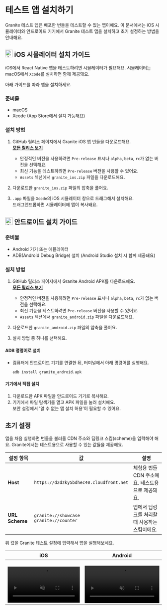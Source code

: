 # 테스트 앱 설치하기

Granite 테스트 앱은 배포한 번들을 테스트할 수 있는 앱이에요. 이 문서에서는 iOS 시뮬레이터와 안드로이드 기기에서 Granite 테스트 앱을 설치하고 초기 설정하는 방법을 안내해요.

## <span style="display:inline-flex; align-items:center; gap:5px;"><img src="/icons/apple.svg" alt="Apple iOS" width="24" height="24" style="margin-top:-4px"> iOS 시뮬레이터 설치 가이드 </span>

iOS에서 React Native 앱을 테스트하려면 시뮬레이터가 필요해요. 시뮬레이터는 macOS에서 `Xcode`를 설치하면 함께 제공돼요.

아래 가이드를 따라 앱을 설치하세요.

### 준비물

- macOS
- Xcode (App Store에서 설치 가능해요)

### 설치 방법

1. GitHub 릴리스 페이지에서 Granite iOS 앱 번들을 다운로드해요.  
   **[모든 릴리스 보기](https://github.com/toss/granite/releases)**

   - 안정적인 버전을 사용하려면 `Pre-release` 표시나 `alpha`, `beta`, `rc`가 없는 버전을 선택해요.
   - 최신 기능을 테스트하려면 `Pre-release` 버전을 사용할 수 있어요.
   - `Assets` 섹션에서 `granite_ios.zip` 파일을 다운로드해요.

2. 다운로드한 `granite_ios.zip` 파일의 압축을 풀어요.

3. `.app` 파일을 `Xcode`의 iOS 시뮬레이터 창으로 드래그해서 설치해요.  
   드래그앤드롭하면 시뮬레이터에 앱이 복사돼요.

## <span style="display:inline-flex; align-items:center; gap:5px;"><img src="/icons/android.svg" alt="Android" width="24" height="24" style="margin-top:-2px"> 안드로이드 설치 가이드 </span>

### 준비물

- Android 기기 또는 에뮬레이터
- ADB(Android Debug Bridge) 설치 (Android Studio 설치 시 함께 제공돼요)

### 설치 방법

1. GitHub 릴리스 페이지에서 Granite Android APK를 다운로드해요.  
   **[모든 릴리스 보기](https://github.com/toss/granite/releases)**

   - 안정적인 버전을 사용하려면 `Pre-release` 표시나 `alpha`, `beta`, `rc`가 없는 버전을 선택해요.
   - 최신 기능을 테스트하려면 `Pre-release` 버전을 사용할 수 있어요.
   - `Assets` 섹션에서 `granite_android.zip` 파일을 다운로드해요.

2. 다운로드한 `granite_android.zip` 파일의 압축을 풀어요.

3. 설치 방법 중 하나를 선택해요.

#### ADB 명령어로 설치

- 컴퓨터에 안드로이드 기기를 연결한 뒤, 터미널에서 아래 명령어를 실행해요.
  ```bash
  adb install granite_android.apk
  ```

#### 기기에서 직접 설치

1. 다운로드한 APK 파일을 안드로이드 기기로 복사해요.
2. 기기에서 파일 탐색기를 열고 APK 파일을 눌러 설치해요.  
   보안 설정에서 '알 수 없는 앱 설치 허용'이 필요할 수 있어요.

## 초기 설정

앱을 처음 실행하면 번들을 불러올 CDN 주소와 딥링크 스킴(scheme)을 입력해야 해요. Granite에서는 테스트용으로 사용할 수 있는 값들을 제공해요.

| 설정 항목      | 값                                            | 설명                                             |
| -------------- | --------------------------------------------- | ------------------------------------------------ |
| **Host**       | `https://d2dzky5bdhec40.cloudfront.net`       | 체험용 번들 CDN 주소예요. 테스트용으로 제공돼요. |
| **URL Scheme** | `granite://showcase` <br> `granite://counter` | 앱에서 딥링크를 처리할 때 사용하는 스킴이에요.   |

위 값을 Granite 테스트 설정에 입력해서 앱을 실행해보세요.

| iOS                                                                                                                                                                                                            | Android                                                                                                                                                                                                            |
| -------------------------------------------------------------------------------------------------------------------------------------------------------------------------------------------------------------- | ------------------------------------------------------------------------------------------------------------------------------------------------------------------------------------------------------------------ |
| <video autoplay loop muted style="max-width:400px; width:100%; height:auto; margin-top:1rem;"> <source src="/videos/ios_showcase.mp4" type="video/mp4" /> 브라우저가 비디오 태그를 지원하지 않습니다. </video> | <video autoplay loop muted style="max-width:400px; width:100%; height:auto; margin-top:1rem;"> <source src="/videos/android_showcase.mov" type="video/mp4" /> 브라우저가 비디오 태그를 지원하지 않습니다. </video> |
